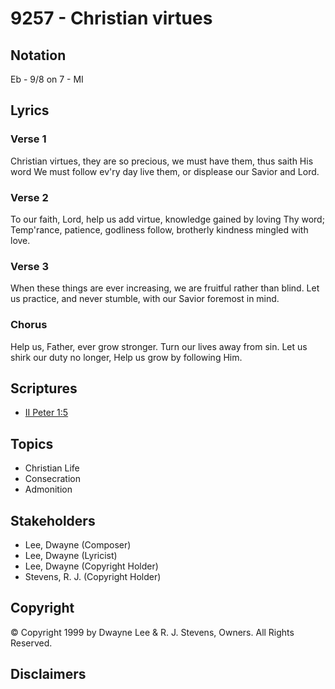 # 9257 - Christian virtues

## Notation

Eb - 9/8 on 7 - MI

## Lyrics

### Verse 1

Christian virtues, they are so precious, we must have them, thus saith His word We must follow ev'ry day live them, or displease our Savior and Lord.

### Verse 2

To our faith, Lord, help us add virtue, knowledge gained by loving Thy word; Temp'rance, patience, godliness follow, brotherly kindness mingled with love.

### Verse 3

When these things are ever increasing, we are fruitful rather than blind. Let us practice, and never stumble, with our Savior foremost in mind.

### Chorus

Help us, Father, ever grow stronger. Turn our lives away from sin. Let us shirk our duty no longer, Help us grow by following Him.


## Scriptures

- [II Peter 1:5](https://www.biblegateway.com/passage/?search=II%20Peter%201%3A5)

## Topics

- Christian Life
- Consecration
- Admonition

## Stakeholders

- Lee, Dwayne (Composer)
- Lee, Dwayne (Lyricist)
- Lee, Dwayne (Copyright Holder)
- Stevens, R. J. (Copyright Holder)

## Copyright

© Copyright 1999 by Dwayne Lee & R. J. Stevens, Owners. All Rights Reserved.


## Disclaimers


